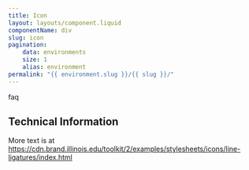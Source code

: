 ```yaml
---
title: Icon
layout: layouts/component.liquid
componentName: div
slug: icon
pagination:
    data: environments
    size: 1
    alias: environment
permalink: "{{ environment.slug }}/{{ slug }}/"
---
```

<div class="template-information" data-name="default">
faq
</div>

## Technical Information

More text is at https://cdn.brand.illinois.edu/toolkit/2/examples/stylesheets/icons/line-ligatures/index.html